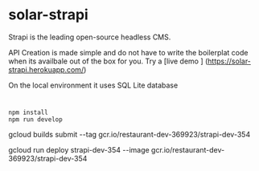 # solar-strapi

Strapi is the leading open-source headless CMS.

API Creation is made simple and do not have to write the boilerplat code when its availbale out of the box for you.
Try a [live demo ] (https://solar-strapi.herokuapp.com/)

On the local environment it uses SQL Lite database

#

```
npm install
npm run develop
```

gcloud builds submit --tag gcr.io/restaurant-dev-369923/strapi-dev-354

gcloud run deploy strapi-dev-354 --image gcr.io/restaurant-dev-369923/strapi-dev-354